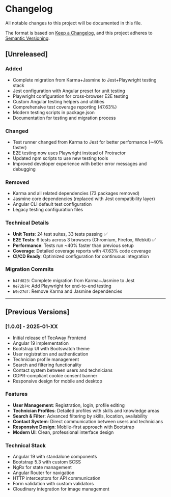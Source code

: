 # Changelog

All notable changes to this project will be documented in this file.

The format is based on [Keep a Changelog](https://keepachangelog.com/en/1.0.0/),
and this project adheres to [Semantic Versioning](https://semver.org/spec/v2.0.0.html).

## [Unreleased]

### Added
- Complete migration from Karma+Jasmine to Jest+Playwright testing stack
- Jest configuration with Angular preset for unit testing
- Playwright configuration for cross-browser E2E testing
- Custom Angular testing helpers and utilities
- Comprehensive test coverage reporting (47.63%)
- Modern testing scripts in package.json
- Documentation for testing and migration process

### Changed
- Test runner changed from Karma to Jest for better performance (~40% faster)
- E2E testing now uses Playwright instead of Protractor
- Updated npm scripts to use new testing tools
- Improved developer experience with better error messages and debugging

### Removed
- Karma and all related dependencies (73 packages removed)
- Jasmine core dependencies (replaced with Jest compatibility layer)
- Angular CLI default test configuration
- Legacy testing configuration files

### Technical Details
- **Unit Tests**: 24 test suites, 33 tests passing ✅
- **E2E Tests**: 6 tests across 3 browsers (Chromium, Firefox, Webkit) ✅
- **Performance**: Tests run ~40% faster than previous setup
- **Coverage**: Detailed coverage reports with 47.63% code coverage
- **CI/CD Ready**: Optimized configuration for continuous integration

### Migration Commits
- `b4fd823`: Complete migration from Karma+Jasmine to Jest
- `0e72b74`: Add Playwright for end-to-end testing  
- `b9e27df`: Remove Karma and Jasmine dependencies

---

## [Previous Versions]

### [1.0.0] - 2025-01-XX
- Initial release of TecAway Frontend
- Angular 19 implementation
- Bootstrap UI with Bootswatch theme
- User registration and authentication
- Technician profile management
- Search and filtering functionality
- Contact system between users and technicians
- GDPR-compliant cookie consent banner
- Responsive design for mobile and desktop

### Features
- **User Management**: Registration, login, profile editing
- **Technician Profiles**: Detailed profiles with skills and knowledge areas
- **Search & Filter**: Advanced filtering by skills, location, availability
- **Contact System**: Direct communication between users and technicians
- **Responsive Design**: Mobile-first approach with Bootstrap
- **Modern UI**: Clean, professional interface design

### Technical Stack
- Angular 19 with standalone components
- Bootstrap 5.3 with custom SCSS
- NgRx for state management
- Angular Router for navigation
- HTTP interceptors for API communication
- Form validation with custom validators
- Cloudinary integration for image management
